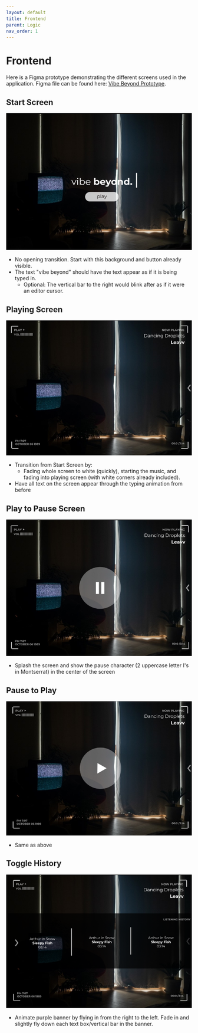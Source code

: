 ```yaml
---
layout: default
title: Frontend
parent: Logic
nav_order: 1
---
```


# Frontend

Here is a Figma prototype demonstrating the different screens used in the application. Figma file can be found here: [Vibe Beyond Prototype](https://www.figma.com/proto/xq9BHN9FgZP1IP13KOOU0J/Vibes-Beyond-Wireframe?node-id=321%3A179&scaling=contain&page-id=0%3A1&starting-point-node-id=319%3A33).

## Start Screen
![Start screen](./../assets/images/wf_start.png)
* No opening transition. Start with this background and button already visible.
* The text "vibe beyond" should have the text appear as if it is being typed in. 
    * Optional: The vertical bar to the right would blink after as if it were an editor cursor.

## Playing Screen
![Playing screen](./../assets/images/wf_playing.png)
* Transition from Start Screen by:
    * Fading whole screen to white (quickly), starting the music, and fading into playing screen (with white corners already included).
* Have all text on the screen appear through the typing animation from before

## Play to Pause Screen
![Play to pause](./../assets/images/wf_playpause.png)
* Splash the screen and show the pause character (2 uppercase letter I's in Montserrat) in the center of the screen

## Pause to Play
![Pause to play](./../assets/images/wf_pauseplay.png)
* Same as above

## Toggle History
![Toggle history](./../assets/images/wf_history.png)
* Animate purple banner by flying in from the right to the left. Fade in and slightly fly down each text box/vertical bar in the banner.
